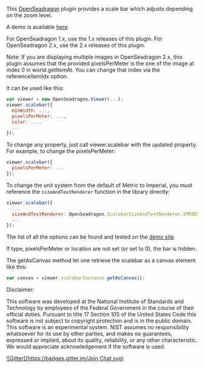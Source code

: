 This [OpenSeadragon](http://openseadragon.github.io/) plugin provides 
a scale bar which adjusts depending on the zoom level.

A demo is available [here](http://nist-isg.github.io/OpenSeadragonScalebar/).

For OpenSeadragon 1.x, use the 1.x releases of this plugin.
For OpenSeadragon 2.x, use the 2.x releases of this plugin.

Note: If you are displaying multiple images in OpenSeadragon 2.x, this plugin
assumes that the provided pixelsPerMeter is the one of the image at index 0
in world.getItemAt. You can change that index via the referenceItemIdx option.

It can be used like this:
`````javascript
var viewer = new OpenSeadragon.Viewer(...);
viewer.scalebar({
  minWidth: ...,
  pixelsPerMeter: ...,
  color: ...,
  ...
});
`````

To change any property, just call viewer.scalebar with the updated property.
For example, to change the pixelsPerMeter:

`````javascript
viewer.scalebar({
  pixelsPerMeter: ...
});
`````

To change the unit system from the default of Metric to Imperial,
you must reference the `sizeAndTextRenderer` function in the library directly:

`````javascript
viewer.scalebar({
  ...
  sizeAndTextRenderer: OpenSeadragon.ScalebarSizeAndTextRenderer.IMPERIAL_LENGTH,
  ...
});
`````

The list of all the options can be found and tested on the [demo site](http://nist-isg.github.io/OpenSeadragonScalebar/).

If type, pixelsPerMeter or location are not set (or set to 0), the bar is hidden.


The getAsCanvas method let one retrieve the scalebar as a canvas element like this:
```javascript
var canvas = viewer.scalebarInstance.getAsCanvas();
```

Disclaimer:

This software was developed at the National Institute of Standards and
Technology by employees of the Federal Government in the course of
their official duties. Pursuant to title 17 Section 105 of the United
States Code this software is not subject to copyright protection and is
in the public domain. This software is an experimental system. NIST assumes
no responsibility whatsoever for its use by other parties, and makes no
guarantees, expressed or implied, about its quality, reliability, or
any other characteristic. We would appreciate acknowledgement if the
software is used.

[![Gitter](https://badges.gitter.im/Join Chat.svg)](https://gitter.im/NIST-ISG/OpenSeadragonScalebar?utm_source=badge&utm_medium=badge&utm_campaign=pr-badge&utm_content=badge)
